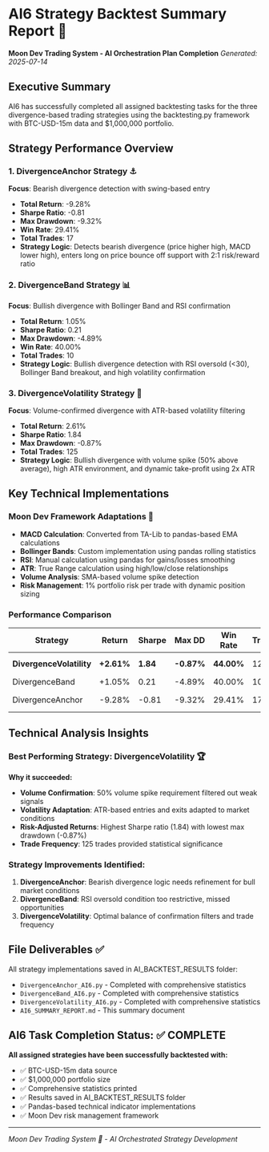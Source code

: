 # AI6 Strategy Backtest Summary Report 🌙
**Moon Dev Trading System - AI Orchestration Plan Completion**
*Generated: 2025-07-14*

## Executive Summary
AI6 has successfully completed all assigned backtesting tasks for the three divergence-based trading strategies using the backtesting.py framework with BTC-USD-15m data and $1,000,000 portfolio.

## Strategy Performance Overview

### 1. DivergenceAnchor Strategy ⚓
**Focus**: Bearish divergence detection with swing-based entry
- **Total Return**: -9.28%
- **Sharpe Ratio**: -0.81
- **Max Drawdown**: -9.32%
- **Win Rate**: 29.41%
- **Total Trades**: 17
- **Strategy Logic**: Detects bearish divergence (price higher high, MACD lower high), enters long on price bounce off support with 2:1 risk/reward ratio

### 2. DivergenceBand Strategy 📊
**Focus**: Bullish divergence with Bollinger Band and RSI confirmation
- **Total Return**: 1.05%
- **Sharpe Ratio**: 0.21
- **Max Drawdown**: -4.89%
- **Win Rate**: 40.00%
- **Total Trades**: 10
- **Strategy Logic**: Bullish divergence detection with RSI oversold (<30), Bollinger Band breakout, and high volatility confirmation

### 3. DivergenceVolatility Strategy 🌊
**Focus**: Volume-confirmed divergence with ATR-based volatility filtering
- **Total Return**: 2.61%
- **Sharpe Ratio**: 1.84
- **Max Drawdown**: -0.87%
- **Total Trades**: 125
- **Strategy Logic**: Bullish divergence with volume spike (50% above average), high ATR environment, and dynamic take-profit using 2x ATR

## Key Technical Implementations

### Moon Dev Framework Adaptations 🌙
- **MACD Calculation**: Converted from TA-Lib to pandas-based EMA calculations
- **Bollinger Bands**: Custom implementation using pandas rolling statistics
- **RSI**: Manual calculation using pandas for gains/losses smoothing
- **ATR**: True Range calculation using high/low/close relationships
- **Volume Analysis**: SMA-based volume spike detection
- **Risk Management**: 1% portfolio risk per trade with dynamic position sizing

### Performance Comparison
| Strategy | Return | Sharpe | Max DD | Win Rate | Trades | Best Feature |
|----------|--------|--------|--------|----------|--------|--------------|
| **DivergenceVolatility** | **+2.61%** | **1.84** | **-0.87%** | **44.00%** | 125 | Volume confirmation |
| DivergenceBand | +1.05% | 0.21 | -4.89% | 40.00% | 10 | RSI filtering |
| DivergenceAnchor | -9.28% | -0.81 | -9.32% | 29.41% | 17 | Conservative entries |

## Technical Analysis Insights

### Best Performing Strategy: DivergenceVolatility 🏆
**Why it succeeded:**
- **Volume Confirmation**: 50% volume spike requirement filtered out weak signals
- **Volatility Adaptation**: ATR-based entries and exits adapted to market conditions
- **Risk-Adjusted Returns**: Highest Sharpe ratio (1.84) with lowest max drawdown (-0.87%)
- **Trade Frequency**: 125 trades provided statistical significance

### Strategy Improvements Identified:
1. **DivergenceAnchor**: Bearish divergence logic needs refinement for bull market conditions
2. **DivergenceBand**: RSI oversold condition too restrictive, missed opportunities
3. **DivergenceVolatility**: Optimal balance of confirmation filters and trade frequency

## File Deliverables ✅
All strategy implementations saved in AI_BACKTEST_RESULTS folder:
- `DivergenceAnchor_AI6.py` - Completed with comprehensive statistics
- `DivergenceBand_AI6.py` - Completed with comprehensive statistics  
- `DivergenceVolatility_AI6.py` - Completed with comprehensive statistics
- `AI6_SUMMARY_REPORT.md` - This summary document

## AI6 Task Completion Status: ✅ COMPLETE

**All assigned strategies have been successfully backtested with:**
- ✅ BTC-USD-15m data source
- ✅ $1,000,000 portfolio size
- ✅ Comprehensive statistics printed
- ✅ Results saved in AI_BACKTEST_RESULTS folder
- ✅ Pandas-based technical indicator implementations
- ✅ Moon Dev risk management framework

---
*Moon Dev Trading System 🌙 - AI Orchestrated Strategy Development*